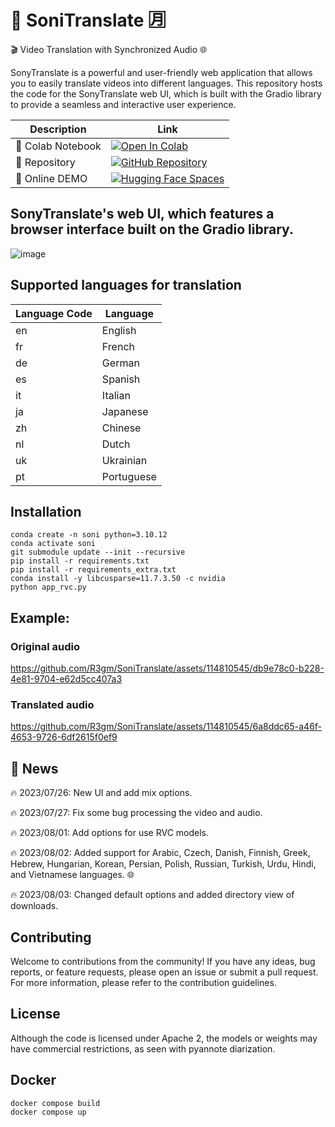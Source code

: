 # 🎥 SoniTranslate 🈷️

🎬 Video Translation with Synchronized Audio 🌐

SonyTranslate is a powerful and user-friendly web application that allows you to easily translate videos into different languages. This repository hosts the code for the SonyTranslate web UI, which is built with the Gradio library to provide a seamless and interactive user experience.

| Description       | Link                                                                                                                                                                                  |
| ----------------- | ------------------------------------------------------------------------------------------------------------------------------------------------------------------------------------- |
| 📙 Colab Notebook | [![Open In Colab](https://colab.research.google.com/assets/colab-badge.svg)](https://colab.research.google.com/github/R3gm/SoniTranslate/blob/main/SoniTranslate_Colab.ipynb)         |
| 🎉 Repository     | [![GitHub Repository](https://img.shields.io/badge/GitHub-Repository-black?style=flat-square&logo=github)](https://github.com/R3gm/SoniTranslate/)                                    |
| 🚀 Online DEMO    | [![Hugging Face Spaces](https://img.shields.io/badge/%F0%9F%A4%97%20Hugging%20Face-Spaces-blue)](https://huggingface.co/spaces/r3gm/SoniTranslate_translate_audio_of_a_video_content) |

## SonyTranslate's web UI, which features a browser interface built on the Gradio library.

![image](https://github.com/R3gm/SoniTranslate/assets/114810545/53800b08-3a18-4f8a-be15-8710dc9102ec)

## Supported languages for translation

| Language Code | Language   |
| ------------- | ---------- |
| en            | English    |
| fr            | French     |
| de            | German     |
| es            | Spanish    |
| it            | Italian    |
| ja            | Japanese   |
| zh            | Chinese    |
| nl            | Dutch      |
| uk            | Ukrainian  |
| pt            | Portuguese |

## Installation

```
conda create -n soni python=3.10.12
conda activate soni
git submodule update --init --recursive
pip install -r requirements.txt
pip install -r requirements_extra.txt
conda install -y libcusparse=11.7.3.50 -c nvidia
python app_rvc.py
```

## Example:

### Original audio

https://github.com/R3gm/SoniTranslate/assets/114810545/db9e78c0-b228-4e81-9704-e62d5cc407a3

### Translated audio

https://github.com/R3gm/SoniTranslate/assets/114810545/6a8ddc65-a46f-4653-9726-6df2615f0ef9

## 📖 News

🔥 2023/07/26: New UI and add mix options.

🔥 2023/07/27: Fix some bug processing the video and audio.

🔥 2023/08/01: Add options for use RVC models.

🔥 2023/08/02: Added support for Arabic, Czech, Danish, Finnish, Greek, Hebrew, Hungarian, Korean, Persian, Polish, Russian, Turkish, Urdu, Hindi, and Vietnamese languages. 🌐

🔥 2023/08/03: Changed default options and added directory view of downloads.

## Contributing

Welcome to contributions from the community! If you have any ideas, bug reports, or feature requests, please open an issue or submit a pull request. For more information, please refer to the contribution guidelines.

## License

Although the code is licensed under Apache 2, the models or weights may have commercial restrictions, as seen with pyannote diarization.

## Docker

```
docker compose build
docker compose up
```
